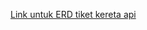 [Link untuk ERD tiket kereta api](https://drive.google.com/file/d/1tFa8BoG0-jAdU2057sYcULJz1R9tZQnI/view?usp=sharing)
